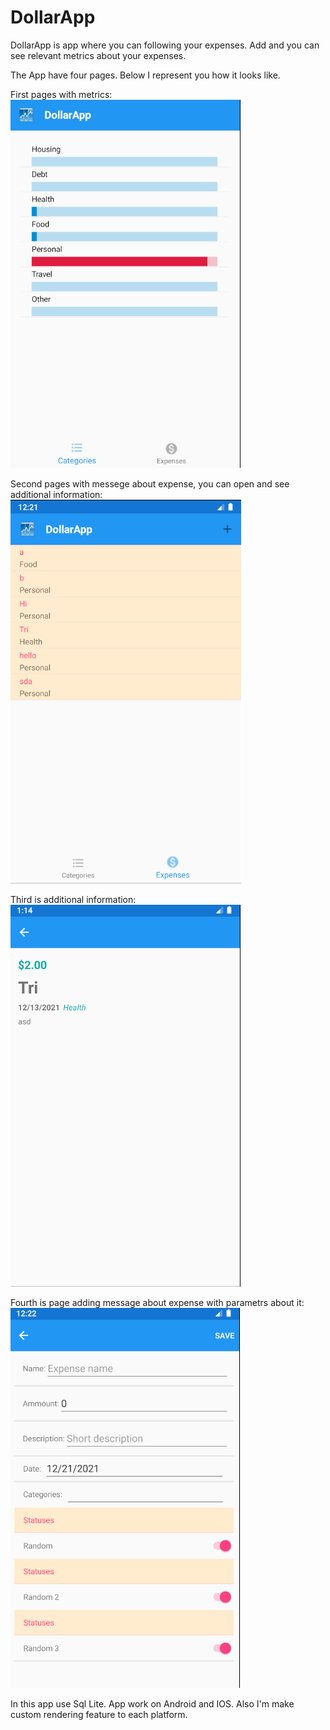 # DollarApp

DollarApp is app where you can following your expenses. Add and you can see relevant metrics about your expenses.

The App have four pages. Below I represent you how it looks like.

First pages with metrics:
![Categories and % relative expenses](https://github.com/TrueGrek/DollarApp/blob/master/Screenshots/3.png)

Second pages with messege about expense, you can open and see additional information:
![Message page](https://github.com/TrueGrek/DollarApp/blob/master/Screenshots/2.png)

Third is additional information:
![Additional information](https://github.com/TrueGrek/DollarApp/blob/master/Screenshots/5.png)

Fourth is page adding message about expense with parametrs about it:
![Adding message](https://github.com/TrueGrek/DollarApp/blob/master/Screenshots/4.png)

In this app use Sql Lite. App work on Android and IOS. Also I'm make custom rendering feature to each platform.
